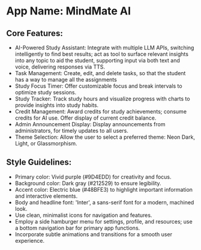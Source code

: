 # **App Name**: MindMate AI

## Core Features:

- AI-Powered Study Assistant: Integrate with multiple LLM APIs, switching intelligently to find best results; act as tool to surface relevant insights into any topic to aid the student, supporting input via both text and voice, delivering responses via TTS.
- Task Management: Create, edit, and delete tasks, so that the student has a way to manage all the assignments
- Study Focus Timer: Offer customizable focus and break intervals to optimize study sessions.
- Study Tracker: Track study hours and visualize progress with charts to provide insights into study habits.
- Credit Management: Award credits for study achievements; consume credits for AI use. Offer display of current credit balance. 
- Admin Announcement Display: Display announcements from administrators, for timely updates to all users. 
- Theme Selection: Allow the user to select a preferred theme: Neon Dark, Light, or Glassmorphism.

## Style Guidelines:

- Primary color: Vivid purple (#9D4EDD) for creativity and focus.
- Background color: Dark gray (#212529) to ensure legibility.
- Accent color: Electric blue (#48BFE3) to highlight important information and interactive elements.
- Body and headline font: 'Inter', a sans-serif font for a modern, machined look.
- Use clean, minimalist icons for navigation and features.
- Employ a side hamburger menu for settings, profile, and resources; use a bottom navigation bar for primary app functions.
- Incorporate subtle animations and transitions for a smooth user experience.